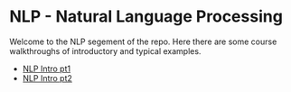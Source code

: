 # NLP - Natural Language Processing

Welcome to the NLP segement of the repo. Here there are some course walkthroughs of introductory and typical examples.

- [NLP Intro pt1](https://github.com/irisida/machine_learning/tree/master/nlp/nlp_intro_pt1)
- [NLP Intro pt2]()